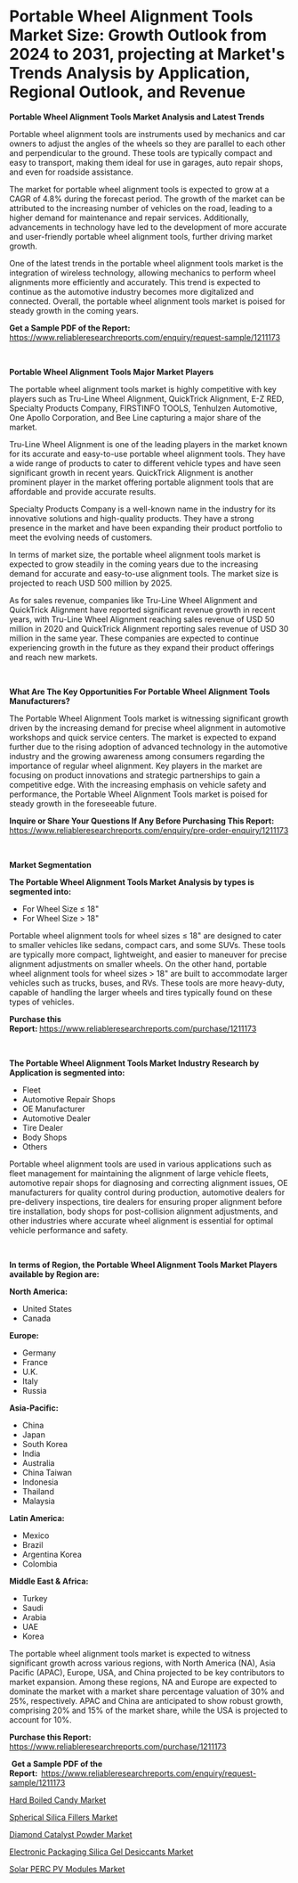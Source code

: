 <p><h1>Portable Wheel Alignment Tools Market Size: Growth Outlook from 2024 to 2031, projecting at Market's Trends Analysis by Application, Regional Outlook, and Revenue</h1></p><p><strong>Portable Wheel Alignment Tools Market Analysis and Latest Trends</strong></p>
<p><p>Portable wheel alignment tools are instruments used by mechanics and car owners to adjust the angles of the wheels so they are parallel to each other and perpendicular to the ground. These tools are typically compact and easy to transport, making them ideal for use in garages, auto repair shops, and even for roadside assistance.</p><p>The market for portable wheel alignment tools is expected to grow at a CAGR of 4.8% during the forecast period. The growth of the market can be attributed to the increasing number of vehicles on the road, leading to a higher demand for maintenance and repair services. Additionally, advancements in technology have led to the development of more accurate and user-friendly portable wheel alignment tools, further driving market growth.</p><p>One of the latest trends in the portable wheel alignment tools market is the integration of wireless technology, allowing mechanics to perform wheel alignments more efficiently and accurately. This trend is expected to continue as the automotive industry becomes more digitalized and connected. Overall, the portable wheel alignment tools market is poised for steady growth in the coming years.</p></p>
<p><strong>Get a Sample PDF of the Report:&nbsp;</strong> <a href="https://www.reliableresearchreports.com/enquiry/request-sample/1211173">https://www.reliableresearchreports.com/enquiry/request-sample/1211173</a></p>
<p>&nbsp;</p>
<p><strong>Portable Wheel Alignment Tools Major Market Players</strong></p>
<p><p>The portable wheel alignment tools market is highly competitive with key players such as Tru-Line Wheel Alignment, QuickTrick Alignment, E-Z RED, Specialty Products Company, FIRSTINFO TOOLS, Tenhulzen Automotive, One Apollo Corporation, and Bee Line capturing a major share of the market. </p><p>Tru-Line Wheel Alignment is one of the leading players in the market known for its accurate and easy-to-use portable wheel alignment tools. They have a wide range of products to cater to different vehicle types and have seen significant growth in recent years. QuickTrick Alignment is another prominent player in the market offering portable alignment tools that are affordable and provide accurate results. </p><p>Specialty Products Company is a well-known name in the industry for its innovative solutions and high-quality products. They have a strong presence in the market and have been expanding their product portfolio to meet the evolving needs of customers. </p><p>In terms of market size, the portable wheel alignment tools market is expected to grow steadily in the coming years due to the increasing demand for accurate and easy-to-use alignment tools. The market size is projected to reach USD 500 million by 2025. </p><p>As for sales revenue, companies like Tru-Line Wheel Alignment and QuickTrick Alignment have reported significant revenue growth in recent years, with Tru-Line Wheel Alignment reaching sales revenue of USD 50 million in 2020 and QuickTrick Alignment reporting sales revenue of USD 30 million in the same year. These companies are expected to continue experiencing growth in the future as they expand their product offerings and reach new markets.</p></p>
<p>&nbsp;</p>
<p><strong>What Are The Key Opportunities For Portable Wheel Alignment Tools Manufacturers?</strong></p>
<p><p>The Portable Wheel Alignment Tools market is witnessing significant growth driven by the increasing demand for precise wheel alignment in automotive workshops and quick service centers. The market is expected to expand further due to the rising adoption of advanced technology in the automotive industry and the growing awareness among consumers regarding the importance of regular wheel alignment. Key players in the market are focusing on product innovations and strategic partnerships to gain a competitive edge. With the increasing emphasis on vehicle safety and performance, the Portable Wheel Alignment Tools market is poised for steady growth in the foreseeable future.</p></p>
<p><strong>Inquire or Share Your Questions If Any Before Purchasing This Report:</strong> <a href="https://www.reliableresearchreports.com/enquiry/pre-order-enquiry/1211173">https://www.reliableresearchreports.com/enquiry/pre-order-enquiry/1211173</a></p>
<p>&nbsp;</p>
<p><strong>Market Segmentation</strong></p>
<p><strong>The Portable Wheel Alignment Tools Market Analysis by types is segmented into:</strong></p>
<p><ul><li>For Wheel Size ≤ 18"</li><li>For Wheel Size > 18"</li></ul></p>
<p><p>Portable wheel alignment tools for wheel sizes ≤ 18" are designed to cater to smaller vehicles like sedans, compact cars, and some SUVs. These tools are typically more compact, lightweight, and easier to maneuver for precise alignment adjustments on smaller wheels. On the other hand, portable wheel alignment tools for wheel sizes > 18" are built to accommodate larger vehicles such as trucks, buses, and RVs. These tools are more heavy-duty, capable of handling the larger wheels and tires typically found on these types of vehicles.</p></p>
<p><strong>Purchase this Report:&nbsp;</strong><a href="https://www.reliableresearchreports.com/purchase/1211173">https://www.reliableresearchreports.com/purchase/1211173</a></p>
<p>&nbsp;</p>
<p><strong>The Portable Wheel Alignment Tools Market Industry Research by Application is segmented into:</strong></p>
<p><ul><li>Fleet</li><li>Automotive Repair Shops</li><li>OE Manufacturer</li><li>Automotive Dealer</li><li>Tire Dealer</li><li>Body Shops</li><li>Others</li></ul></p>
<p><p>Portable wheel alignment tools are used in various applications such as fleet management for maintaining the alignment of large vehicle fleets, automotive repair shops for diagnosing and correcting alignment issues, OE manufacturers for quality control during production, automotive dealers for pre-delivery inspections, tire dealers for ensuring proper alignment before tire installation, body shops for post-collision alignment adjustments, and other industries where accurate wheel alignment is essential for optimal vehicle performance and safety.</p></p>
<p>&nbsp;</p>
<p><strong>In terms of Region, the Portable Wheel Alignment Tools Market Players available by Region are:</strong></p>
<p>
    <p> <strong> North America: </strong>
        <ul>
            <li>United States</li>
            <li>Canada</li>
        </ul>
        </p> 
    <p> <strong> Europe: </strong>
        <ul>
            <li>Germany</li>
            <li>France</li>
            <li>U.K.</li>
            <li>Italy</li>
            <li>Russia</li>
        </ul>
        </p> 
    <p> <strong> Asia-Pacific: </strong>
        <ul>
            <li>China</li>
            <li>Japan</li>
            <li>South Korea</li>
            <li>India</li>
            <li>Australia</li>
            <li>China Taiwan</li>
            <li>Indonesia</li>
            <li>Thailand</li>
            <li>Malaysia</li>
        </ul>
        </p> 
    <p> <strong> Latin America: </strong>
        <ul>
            <li>Mexico</li>
            <li>Brazil</li>
            <li>Argentina Korea</li>
            <li>Colombia</li>
        </ul>
        </p> 
    <p> <strong> Middle East & Africa: </strong>
        <ul>
            <li>Turkey</li>
            <li>Saudi</li>
            <li>Arabia</li>
            <li>UAE</li>
            <li>Korea</li>
        </ul>
    </p>
    </p>
<p><p>The portable wheel alignment tools market is expected to witness significant growth across various regions, with North America (NA), Asia Pacific (APAC), Europe, USA, and China projected to be key contributors to market expansion. Among these regions, NA and Europe are expected to dominate the market with a market share percentage valuation of 30% and 25%, respectively. APAC and China are anticipated to show robust growth, comprising 20% and 15% of the market share, while the USA is projected to account for 10%.</p></p>
<p><strong>Purchase this Report: </strong><a href="https://www.reliableresearchreports.com/purchase/1211173">https://www.reliableresearchreports.com/purchase/1211173</a></p>
<p>&nbsp;<strong>Get a Sample PDF of the Report:&nbsp;&nbsp;</strong><a href="https://www.reliableresearchreports.com/enquiry/request-sample/1211173">https://www.reliableresearchreports.com/enquiry/request-sample/1211173</a></p>
<p><strong></strong></p>
<p><p><a href="https://github.com/pizolina/Market-Research-Report-List-3/blob/main/hard-boiled-candy-market.md">Hard Boiled Candy Market</a></p><p><a href="https://medium.com/@norvalolson/spherical-silica-fillers-market-analysis-and-sze-forecasted-for-period-from-2024-to-2031-a8c5114ec44b">Spherical Silica Fillers Market</a></p><p><a href="https://github.com/danielneavesallisons03mba/Market-Research-Report-List-1/blob/main/diamond-catalyst-powder-market.md">Diamond Catalyst Powder Market</a></p><p><a href="https://medium.com/@norvalolson/electronic-packaging-silica-gel-desiccants-market-share-evolution-and-market-growth-trends-2024-1447b0952c88">Electronic Packaging Silica Gel Desiccants Market</a></p><p><a href="https://issuu.com/reportprime-2/docs/solar-perc-pv-modules-market-size-2030.pptx">Solar PERC PV Modules Market</a></p></p>
